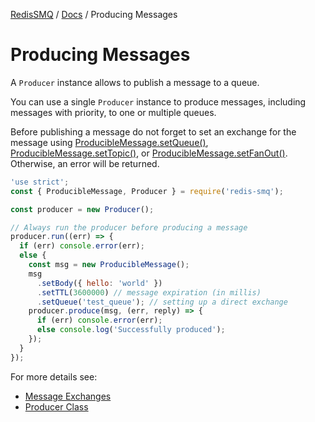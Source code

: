 [RedisSMQ](../README.md) / [Docs](README.md) / Producing Messages

# Producing Messages

A `Producer` instance allows to publish a message to a queue.

You can use a single `Producer` instance to produce messages, including messages with priority, to one or multiple queues.

Before publishing a message do not forget to set an exchange for the message using [ProducibleMessage.setQueue()](api/classes/ProducibleMessage.md#setqueue), [ProducibleMessage.setTopic()](api/classes/ProducibleMessage.md#settopic), or [ProducibleMessage.setFanOut()](api/classes/ProducibleMessage.md#setfanout). Otherwise, an error will be returned.

```javascript
'use strict';
const { ProducibleMessage, Producer } = require('redis-smq');

const producer = new Producer();

// Always run the producer before producing a message
producer.run((err) => {
  if (err) console.error(err);
  else {
    const msg = new ProducibleMessage();
    msg
      .setBody({ hello: 'world' })
      .setTTL(3600000) // message expiration (in millis)
      .setQueue('test_queue'); // setting up a direct exchange
    producer.produce(msg, (err, reply) => {
      if (err) console.error(err);
      else console.log('Successfully produced');
    });
  }
});
```

For more details see:

- [Message Exchanges](message-exchanges.md)
- [Producer Class](api/classes/Producer.md)
